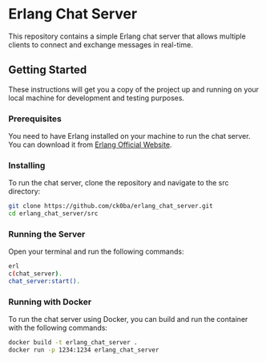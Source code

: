 # Erlang Chat Server
This repository contains a simple Erlang chat server that allows multiple clients to connect and exchange messages in real-time.

## Getting Started
These instructions will get you a copy of the project up and running on your local machine for development and testing purposes.

### Prerequisites
You need to have Erlang installed on your machine to run the chat server. You can download it from [Erlang Official Website](http://www.erlang.org/downloads).

### Installing
To run the chat server, clone the repository and navigate to the src directory:

```bash
git clone https://github.com/ck0ba/erlang_chat_server.git
cd erlang_chat_server/src
```

### Running the Server
Open your terminal and run the following commands:

```bash
erl
c(chat_server).
chat_server:start().
```

### Running with Docker
To run the chat server using Docker, you can build and run the container with the following commands:

```bash
docker build -t erlang_chat_server .
docker run -p 1234:1234 erlang_chat_server
```
